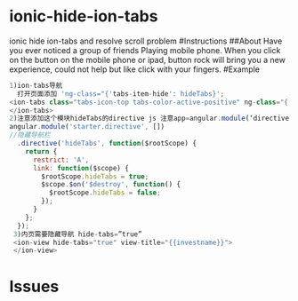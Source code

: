 # ionic-hide-ion-tabs
ionic hide ion-tabs and resolve scroll problem
#Instructions
##About
Have you ever noticed a group of friends Playing mobile phone. When you click on the button on the mobile phone or ipad, button rock will bring you a new experience, could not help but like click with your fingers.
#Example
```javascript
1)ion-tabs导航
  打开页面添加 'ng-class="{'tabs-item-hide': hideTabs}';
<ion-tabs class="tabs-icon-top tabs-color-active-positive" ng-class="{'tabs-item-hide': hideTabs}">
</ion-tabs>
2)注意添加这个模块hideTabs的directive js 注意app=angular.module(‘directive’, [])
angular.module('starter.directive', [])
//隐藏导航栏
  .directive('hideTabs', function($rootScope) {
    return {
      restrict: 'A',
      link: function($scope) {
        $rootScope.hideTabs = true;
        $scope.$on('$destroy', function() {
          $rootScope.hideTabs = false;
        });
      }
    };
  });
 3)内页需要隐藏导航 hide-tabs=”true”
 <ion-view hide-tabs="true" view-title="{{investname}}">
 </ion-view>
```

# Issues



